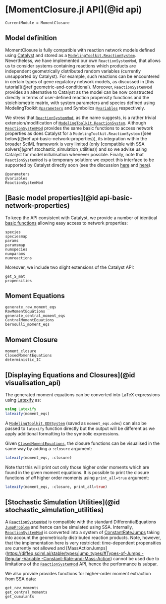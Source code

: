 # [MomentClosure.jl API](@id api)
```@meta
CurrentModule = MomentClosure
```

## Model definition

MomentClosure is fully compatible with reaction network models defined using [Catalyst](https://github.com/SciML/Catalyst.jl) and stored as a [`ModelingToolkit.ReactionSystem`](https://catalyst.sciml.ai/stable/api/catalyst_api/#ModelingToolkit.ReactionSystem). Nevertheless, we have implemented our own `ReactionSystemMod`, that allows us to consider systems containing reactions which products are independent geometrically distributed random variables (currently unsupported by Catalyst). For example, such reactions can be encountered in certain types of gene regulatory network models, as discussed in [this tutorial](@ref geometric-and-conditional). Moreover, `ReactionSystemMod` provides an alternative to Catalyst as the model can be now constructed directly in terms of user-defined reaction propensity functions and the stoichiometric matrix, with system parameters and species defined using ModelingToolkit [`@parameters`](https://mtk.sciml.ai/stable/basics/ContextualVariables/#Parameters-1) and Symbolics [`@variables`](https://symbolics.juliasymbolics.org/stable/manual/variables/#Symbolics.@variables) respectively.

We stress that [`ReactionSystemMod`](@ref), as the name suggests, is a rather trivial extension/modification of [`ModelingToolkit.ReactionSystem`](https://catalyst.sciml.ai/stable/api/catalyst_api/#ModelingToolkit.ReactionSystem). Although [`ReactionSystemMod`](@ref) provides the same basic functions to access network properties as does Catalyst for a `ModelingToolkit.ReactionSystem` ([see below](@ref api-basic-network-properties)), its integration within the broader SciML framework is very limited (only [compatible with SSA solvers](@ref stochastic_simulation_utilities)) and so we advise using Catalyst for model initialisation whenever possible. Finally, note that `ReactionSystemMod` is a temporary solution: we expect this interface to be supported by Catalyst directly soon (see the discussion [here](https://github.com/SciML/Catalyst.jl/issues/308) and [here](https://github.com/SciML/Catalyst.jl/issues/306)).

```@docs
@parameters
@variables
ReactionSystemMod
```

## [Basic model properties](@id api-basic-network-properties)

To keep the API consistent with Catalyst, we provide a number of identical [basic functions](https://catalyst.sciml.ai/stable/api/catalyst_api/#Basic-properties) allowing easy access to network properties:

```@docs
species
speciesmap
params
paramsmap
numspecies
numparams
numreactions
```

Moreover, we include two slight extensions of the Catalyst API:

```@docs
get_S_mat
propensities
```

## Moment Equations

```@docs
generate_raw_moment_eqs
RawMomentEquations
generate_central_moment_eqs
CentralMomentEquations
bernoulli_moment_eqs
```

## Moment Closure

```@docs
moment_closure
ClosedMomentEquations
deterministic_IC
```

## [Displaying Equations and Closures](@id visualisation_api)

The generated moment equations can be converted into LaTeX expressions using [Latexify](https://github.com/korsbo/Latexify.jl) as:
```julia
using Latexify
latexify(moment_eqs)
```
A [`ModelingToolkit.ODESystem`](https://mtk.sciml.ai/stable/systems/ODESystem/) (saved as `moment_eqs.odes`) can also be passed to `latexify` function directly but the output will be different as we apply additional formatting to the symbolic expressions.

Given [`ClosedMomentEquations`](@ref), the closure functions can be visualised in the same way by adding a `:closure` argument:
```julia
latexify(moment_eqs, :closure)
```
Note that this will print out only those higher order moments which are found in the given moment equations. It is possible to print the closure functions of *all* higher order moments using `print_all=true` argument:
```julia
latexify(moment_eqs, :closure, print_all=true)
```

## [Stochastic Simulation Utilities](@id stochastic_simulation_utilities)

A [`ReactionSystemMod`](@ref) is compatible with the standard DifferentialEquations [`JumpProblem`](https://diffeq.sciml.ai/stable/types/jump_types/#Jump-Problems) and hence can be simulated using SSA. Internally, [`ReactionSystemMod`](@ref) is converted into a system of [ConstantRateJumps](https://diffeq.sciml.ai/stable/types/jump_types/#Types-of-Jumps:-Regular,-Variable,-Constant-Rate-and-Mass-Action) taking into account the geometrically distributed reaction products. Note, however, that the implementation here is very restricted: time-dependent propensities are currently not allowed and [MassActionJumps] (https://diffeq.sciml.ai/stable/types/jump_types/#Types-of-Jumps:-Regular,-Variable,-Constant-Rate-and-Mass-Action) cannot be used due to limitations of the [`ReactionSystemMod`](@ref) API, hence the performance is subpar.

We also provide provides functions for higher-order moment extraction from SSA data:
```@docs
get_raw_moments
get_central_moments
get_cumulants
```
